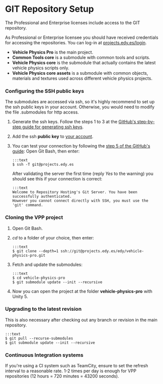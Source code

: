 # GIT Repository Setup

The Professional and Enterprise licenses include access to the GIT repository.

As Professional or Enterprise licensee you should have received credentials for accessing the
repositories. You can log-in at [projects.edy.es/login](http://projects.edy.es/login).

- **Vehicle Physics Pro** is the main project.
- **Common Tools core** is a submodule with common tools and scripts.
- **Vehicle Physics core** is the submodule that actually contains the latest vehicle physics
scripts only.
- **Vehicle Physics core assets** is a submodule with common objects, materials and textures used
across different vehicle physics projects.

### Configuring the SSH public keys

The submodules are accessed via ssh, so it's highly recommend to set up the ssh public keys in your
account. Otherwise, you would need to modify the file .submodules for http access.

1.	Generate the ssh keys. Follow the steps 1 to 3 at the [GitHub's step-by-step guide for
generating ssh keys](https://help.github.com/articles/generating-ssh-keys/).

2.	Add the ssh **public key** to [your account](http://projects.edy.es/users/my_profile#public_keys).

3.	You can test your connection by following the [step 5 of the GitHub's guide](https://help.github.com/articles/generating-ssh-keys/#step-5-test-the-connection):
	Open Git Bash, then enter:

		:::text
		$ ssh -T git@projects.edy.es

	After validating the server the first time (reply _Yes_ to the warning) you should see this if
	your connection is correct:

		:::text
		Welcome to Repository Hosting's Git Server. You have been successfully authenticated.
		However you cannot connect directly with SSH, you must use the 'git' command.

### Cloning the VPP project

1.	Open Git Bash.

2.	_cd_ to a folder of your choice, then enter:

		:::text
		$ git clone --depth=1 ssh://git@projects.edy.es/edy/vehicle-physics-pro.git

3. 	Fetch and update the submodules:

		:::text
		$ cd vehicle-physics-pro
		$ git submodule update --init --recursive

3.	Now you can open the project at the folder **vehicle-physics-pro** with Unity 5.

### Upgrading to the latest revision

This is also necessary after checking out any branch or revision in the main repository.

	:::text
	$ git pull --recurse-submodules
	$ git submodule update --init --recursive

### Continuous Integration systems

If you're using a CI system such as TeamCity, ensure to set the refresh interval to a reasonable
rate. 1-2 times per day is enough for VPP repositories (12 hours = 720 minutes = 43200 seconds).
